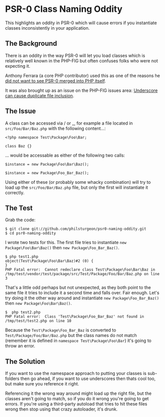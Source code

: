 # PSR-0 Class Naming Oddity

This highlights an oddity in PSR-0 which will cause errors if you instantiate classes inconsistently in your application.

## The Background

There is an oddity in the way PSR-0 will let you load classes which is relatively well 
known in the PHP-FIG but often confuses folks who were not expecting it.

Anthony Ferrara (a core PHP contributor) used this as one of the reasons he [did not want 
to see PSR-0 merged into PHP itself](http://blog.ircmaxell.com/2011/11/on-psr-0-being-included-in-phps-core.html).

It was also brought up as an issue on the PHP-FIG issues area: [Underscore can cause duplicate file inclusion](https://github.com/php-fig/fig-standards/issues/83). 

## The Issue

A class can be accessed via / or _, for example a file located in `src/Foo/Bar/Baz.php`
with the following content...:

    <?php namespace Test\Package\Foo\Bar;

	class Baz {}

... would be accessable as either of the following two calls:

	$instance = new Package\Foo\Bar\Baz();

	$instance = new Package\Foo_Bar_Baz();

Using either of these (or probably some whacky combination) will try to load up the `src/Foo/Bar/Baz.php` file, but only the first will instantiate it correctly.

## The Test

Grab the code:

	$ git clone git://github.com/philsturgeon/psr0-naming-oddity.git
	$ cd psr0-naming-oddity

I wrote two tests for this. The first file tries to instantiate 
`new Package\Foo\Bar\Baz()` then `new Package\Foo_Bar_Baz()`. 

	$ php test1.php
	object(Test\Package\Foo\Bar\Baz)#2 (0) {
	}
	PHP Fatal error:  Cannot redeclare class Test\Package\Foo\Bar\Baz in /tmp/test/vendor/test/package/src/Test/Package/Foo/Bar/Baz.php on line 3

That's a little odd perhaps but not unexpected, as they both point to the same file it tries 
to include it a second time and falls over. Fair enough. Let's try doing it the other way 
around and instantiate `new Package\Foo_Bar_Baz()` then `new Package\Foo\Bar\Baz()`.

	$  php test2.php
	PHP Fatal error:  Class 'Test\Package\Foo_Bar_Baz' not found in /tmp/test/test2.php on line 10

Because the `Test\Package\Foo_Bar_Baz` is converted to `Test/Package/Foo/Bar/Baz.php` but 
the class names do not match (remember it is defined in `namespace Test\Package\Foo\Bar`) 
it's going to throw an error.

## The Solution

If you want to use the namespace approach to putting your classes is sub-folders then go ahead, if you want to use underscores then thats cool too, but make sure you reference it right.

Referencing it the wrong way around might load up the right file, but the classes aren't going to match, so if you do it wrong you're going to get errors. If you're using a third-party autoload that tries to hit these files wrong then stop using that crazy autoloader, it's drunk.